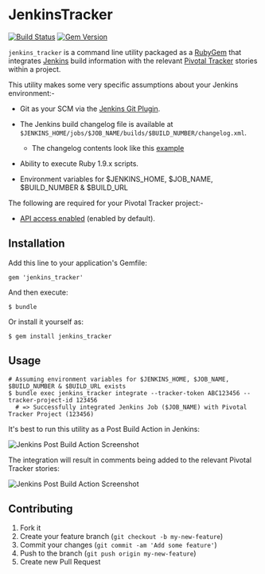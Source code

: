 # JenkinsTracker

[![Build Status](https://travis-ci.org/prashantrajan/jenkins_tracker.png?branch=master)](https://travis-ci.org/prashantrajan/jenkins_tracker)
[![Gem Version](https://badge.fury.io/rb/jenkins_tracker.png)](http://badge.fury.io/rb/jenkins_tracker)

`jenkins_tracker` is a command line utility packaged as a [RubyGem](https://rubygems.org) that integrates [Jenkins](http://jenkins-ci.org/) build information with
the relevant [Pivotal Tracker](https://www.pivotaltracker.com) stories within a project.

This utility makes some very specific assumptions about your Jenkins environment:-

* Git as your SCM via the [Jenkins Git Plugin](https://wiki.jenkins-ci.org/display/JENKINS/Git+Plugin).

* The Jenkins build changelog file is available at `$JENKINS_HOME/jobs/$JOB_NAME/builds/$BUILD_NUMBER/changelog.xml`.
    * The changelog contents look like this [example](https://github.com/prashantrajan/jenkins_tracker/blob/master/spec/fixtures/git_changelog.txt)

* Ability to execute Ruby 1.9.x scripts.

* Environment variables for $JENKINS_HOME, $JOB_NAME, $BUILD_NUMBER & $BUILD_URL


The following are required for your Pivotal Tracker project:-

* [API access enabled](https://www.pivotaltracker.com/help/api) (enabled by default).


## Installation

Add this line to your application's Gemfile:

    gem 'jenkins_tracker'

And then execute:

    $ bundle

Or install it yourself as:

    $ gem install jenkins_tracker


## Usage

    # Assuming environment variables for $JENKINS_HOME, $JOB_NAME, $BUILD_NUMBER & $BUILD_URL exists
    $ bundle exec jenkins_tracker integrate --tracker-token ABC123456 --tracker-project-id 123456
      # => Successfully integrated Jenkins Job ($JOB_NAME) with Pivotal Tracker Project (123456)

It's best to run this utility as a Post Build Action in Jenkins:

![Jenkins Post Build Action Screenshot](https://raw.github.com/prashantrajan/static_assets/master/jenkins_tracker/images/jenkins_post_build_action.jpg)

The integration will result in comments being added to the relevant Pivotal Tracker stories:

![Jenkins Post Build Action Screenshot](https://raw.github.com/prashantrajan/static_assets/master/jenkins_tracker/images/tracker_comment.jpg)


## Contributing

1. Fork it
2. Create your feature branch (`git checkout -b my-new-feature`)
3. Commit your changes (`git commit -am 'Add some feature'`)
4. Push to the branch (`git push origin my-new-feature`)
5. Create new Pull Request
